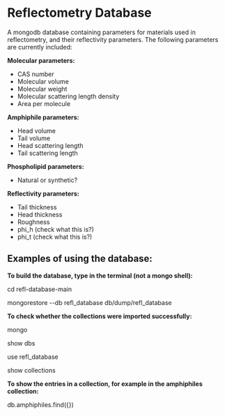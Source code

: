 # Reflectometry Database 

A mongodb database containing parameters for materials used in reflectometry, and their reflectivity parameters. 
The following parameters are currently included: 
  
**Molecular parameters:**
  * CAS number
  * Molecular volume
  * Molecular weight
  * Molecular scattering length density
  * Area per molecule
  
**Amphiphile parameters:**
  * Head volume
  * Tail volume
  * Head scattering length
  * Tail scattering length
  
**Phospholipid parameters:**
  * Natural or synthetic?
  
**Reflectivity parameters:**
  * Tail thickness
  * Head thickness
  * Roughness
  * phi_h (check what this is?)
  * phi_t (check what this is?)


## Examples of using the database: 

**To build the database, type in the terminal (not a mongo shell):**

cd refl-database-main

mongorestore --db refl_database db/dump/refl_database

**To check whether the collections were imported successfully:**

mongo

show dbs

use refl_database

show collections 

**To show the entries in a collection, for example in the amphiphiles collection:**

db.amphiphiles.find({})
